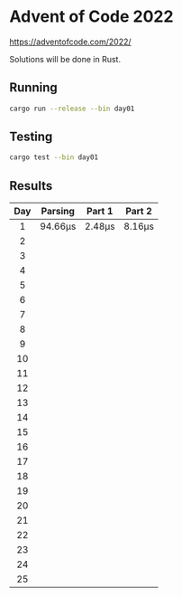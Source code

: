 # Advent of Code 2022

https://adventofcode.com/2022/

Solutions will be done in Rust.

## Running

```bash
cargo run --release --bin day01
```

## Testing

```bash
cargo test --bin day01
```

## Results

|  Day  |  Parsing  | Part 1  | Part 2  |
| :---: | :-------: | :-----: | :-----: |
|   1   |   94.66µs |  2.48µs |  8.16µs |
|   2   |           |         |         |
|   3   |           |         |         |
|   4   |           |         |         |
|   5   |           |         |         |
|   6   |           |         |         |
|   7   |           |         |         |
|   8   |           |         |         |
|   9   |           |         |         |
|  10   |           |         |         |
|  11   |           |         |         |
|  12   |           |         |         |
|  13   |           |         |         |
|  14   |           |         |         |
|  15   |           |         |         |
|  16   |           |         |         |
|  17   |           |         |         |
|  18   |           |         |         |
|  19   |           |         |         |
|  20   |           |         |         |
|  21   |           |         |         |
|  22   |           |         |         |
|  23   |           |         |         |
|  24   |           |         |         |
|  25   |           |         |         |